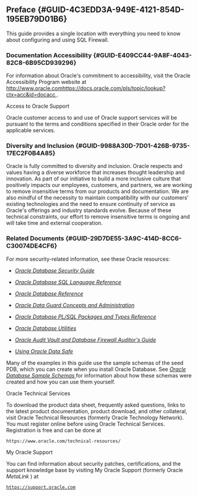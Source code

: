 ##  Preface {#GUID-4C3EDD3A-949E-4121-854D-195EB79D01B6} 

This guide provides a single location with everything you need to know about configuring and using SQL Firewall. 

###  Documentation Accessibility {#GUID-E409CC44-9A8F-4043-82C8-6B95CD939296} 

For information about Oracle's commitment to accessibility, visit the Oracle Accessibility Program website at [ http://www.oracle.comhttps://docs.oracle.com/pls/topic/lookup?ctx=acc&id=docacc ](https://docs.oracle.com/pls/topic/lookup?ctx=acc&id=docacc) . 

Access to Oracle Support 

Oracle customer access to and use of Oracle support services will be pursuant to the terms and conditions specified in their Oracle order for the applicable services. 

###  Diversity and Inclusion {#GUID-9988A30D-7D01-426B-9735-17EC2F0B4A85} 

Oracle is fully committed to diversity and inclusion. Oracle respects and values having a diverse workforce that increases thought leadership and innovation. As part of our initiative to build a more inclusive culture that positively impacts our employees, customers, and partners, we are working to remove insensitive terms from our products and documentation. We are also mindful of the necessity to maintain compatibility with our customers' existing technologies and the need to ensure continuity of service as Oracle's offerings and industry standards evolve. Because of these technical constraints, our effort to remove insensitive terms is ongoing and will take time and external cooperation. 

###  Related Documents {#GUID-29D7DE55-3A9C-414D-8CC6-C30074DE4CF6} 

For more security-related information, see these Oracle resources: 

  * [ *Oracle Database Security Guide*  ](https://docs.oracle.com/pls/topic/lookup?ctx=en/database/oracle/oracle-database/23&id=DBSEG)

  * [ *Oracle Database SQL Language Reference*  ](https://docs.oracle.com/pls/topic/lookup?ctx=en/database/oracle/oracle-database/23&id=SQLRF)

  * [ *Oracle Database Reference*  ](https://docs.oracle.com/pls/topic/lookup?ctx=en/database/oracle/oracle-database/23&id=REFRN)

  * [ *Oracle Data Guard Concepts and Administration*  ](https://docs.oracle.com/pls/topic/lookup?ctx=en/database/oracle/oracle-database/23&id=SBYDB)

  * [ *Oracle Database PL/SQL Packages and Types Reference*  ](https://docs.oracle.com/pls/topic/lookup?ctx=en/database/oracle/oracle-database/23&id=ARPLS)

  * [ *Oracle Database Utilities*  ](https://docs.oracle.com/pls/topic/lookup?ctx=en/database/oracle/oracle-database/23&id=SUTIL)

  * [ *Oracle Audit Vault and Database Firewall Auditor's Guide*  ](https://docs.oracle.com/pls/topic/lookup?ctx=en/database/oracle/audit-vault-database-firewall/20&id=SIGAU)

  * [ *Using Oracle Data Safe*  ](https://docs.oracle.com/pls/topic/lookup?ctx=en/cloud/paas/data-safe&id=UDSCS)




Many of the examples in this guide use the sample schemas of the seed PDB, which you can create when you install Oracle Database. See [ *Oracle Database Sample Schemas*  ](https://docs.oracle.com/pls/topic/lookup?ctx=en/database/oracle/oracle-database/23/sqlfw&id=COMSC) for information about how these schemas were created and how you can use them yourself. 

Oracle Technical Services 

To download the product data sheet, frequently asked questions, links to the latest product documentation, product download, and other collateral, visit Oracle Technical Resources (formerly Oracle Technology Network). You must register online before using Oracle Technical Services. Registration is free and can be done at 
    
    
```
https://www.oracle.com/technical-resources/

```

My Oracle Support 

You can find information about security patches, certifications, and the support knowledge base by visiting My Oracle Support (formerly Oracle *MetaLink* ) at 

[ ` https://support.oracle.com ` ](https://support.oracle.com)
